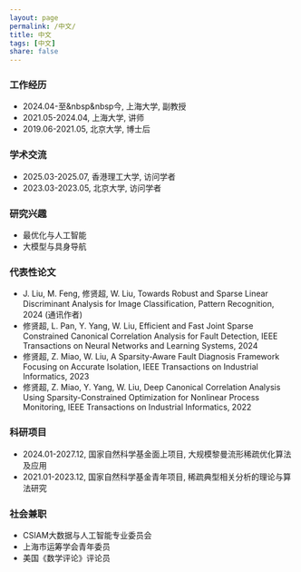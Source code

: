```yaml
---
layout: page
permalink: /中文/
title: 中文
tags: [中文]
share: false
---
```



### 工作经历
* 2024.04-至&nbsp&nbsp今, 上海大学, 副教授 <br>
* 2021.05-2024.04, 上海大学, 讲师 <br>
* 2019.06-2021.05, 北京大学, 博士后 <br>


### 学术交流
* 2025.03-2025.07, 香港理工大学, 访问学者 <br>
* 2023.03-2023.05, 北京大学, 访问学者 <br>


### 研究兴趣
* 最优化与人工智能 <br>
* 大模型与具身导航 <br>


### 代表性论文
 * J. Liu, M. Feng, 修贤超, W. Liu, Towards Robust and Sparse Linear Discriminant Analysis for Image Classification, Pattern Recognition, 2024 (通讯作者)<br>
 * 修贤超, L. Pan, Y. Yang, W. Liu, Efficient and Fast Joint Sparse Constrained Canonical Correlation Analysis for Fault Detection, IEEE Transactions on Neural Networks and Learning Systems, 2024 <br>
 * 修贤超, Z. Miao, W. Liu, A Sparsity-Aware Fault Diagnosis Framework Focusing on Accurate Isolation, IEEE Transactions on Industrial Informatics, 2023 <br>
 * 修贤超, Z. Miao, Y. Yang, W. Liu, Deep Canonical Correlation Analysis Using Sparsity-Constrained Optimization for Nonlinear Process Monitoring, IEEE Transactions on Industrial Informatics, 2022<br>



### 科研项目
* 2024.01-2027.12, 国家自然科学基金面上项目, 大规模黎曼流形稀疏优化算法及应用 <br>
* 2021.01-2023.12, 国家自然科学基金青年项目, 稀疏典型相关分析的理论与算法研究 <br>



### 社会兼职
* CSIAM大数据与人工智能专业委员会 <br>
* 上海市运筹学会青年委员 <br>
* 美国《数学评论》评论员 <br>
